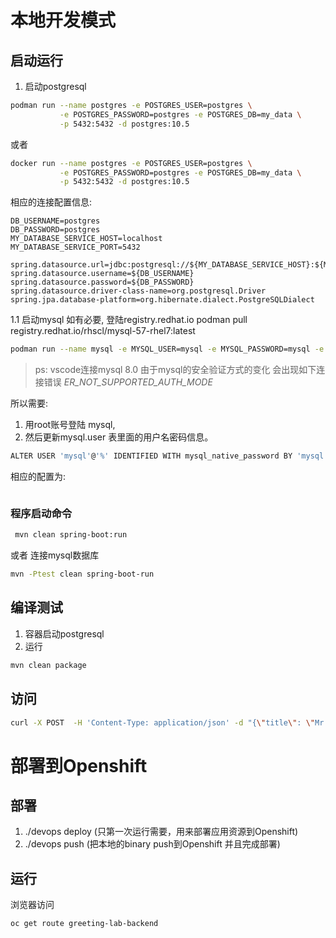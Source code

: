 # 本地开发模式
## 启动运行
1. 启动postgresql 
```bash
podman run --name postgres -e POSTGRES_USER=postgres \
           -e POSTGRES_PASSWORD=postgres -e POSTGRES_DB=my_data \
           -p 5432:5432 -d postgres:10.5
```
或者
```bash
docker run --name postgres -e POSTGRES_USER=postgres \
           -e POSTGRES_PASSWORD=postgres -e POSTGRES_DB=my_data \
           -p 5432:5432 -d postgres:10.5
```
相应的连接配置信息:
```properties
DB_USERNAME=postgres
DB_PASSWORD=postgres
MY_DATABASE_SERVICE_HOST=localhost
MY_DATABASE_SERVICE_PORT=5432

spring.datasource.url=jdbc:postgresql://${MY_DATABASE_SERVICE_HOST}:${MY_DATABASE_SERVICE_PORT}/my_data
spring.datasource.username=${DB_USERNAME}
spring.datasource.password=${DB_PASSWORD}
spring.datasource.driver-class-name=org.postgresql.Driver
spring.jpa.database-platform=org.hibernate.dialect.PostgreSQLDialect
```

1.1 启动mysql
如有必要, 登陆registry.redhat.io
podman pull registry.redhat.io/rhscl/mysql-57-rhel7:latest


```bash
podman run --name mysql -e MYSQL_USER=mysql -e MYSQL_PASSWORD=mysql -e MYSQL_DATABASE=pms -e MYSQL_ROOT_PASSWORD=p@ssw0rd -p 3306:3306 mysql-80-rhel7:latest
```

> ps: vscode连接mysql 8.0 由于mysql的安全验证方式的变化 会出现如下连接错误
*ER_NOT_SUPPORTED_AUTH_MODE*

所以需要:

1. 用root账号登陆 mysql, 
2. 然后更新mysql.user 表里面的用户名密码信息。
```bash
ALTER USER 'mysql'@'%' IDENTIFIED WITH mysql_native_password BY 'mysql';
```

相应的配置为:
```properties

```
### 程序启动命令
```bash
 mvn clean spring-boot:run 
```
或者 连接mysql数据库
```bash
mvn -Ptest clean spring-boot-run
```
## 编译测试
1. 容器启动postgresql
2. 运行
```bash
mvn clean package
```

## 访问
```bash
curl -X POST  -H 'Content-Type: application/json' -d "{\"title\": \"Mr.\",\"lastName\": \"Ryan\"}" http://localhost:8080/api/people  
```

# 部署到Openshift
## 部署
1. ./devops deploy (只第一次运行需要，用来部署应用资源到Openshift)
2. ./devops push (把本地的binary push到Openshift 并且完成部署)
## 运行
浏览器访问
```bash
oc get route greeting-lab-backend
```



